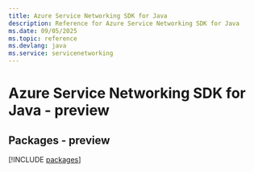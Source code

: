 ```yaml
---
title: Azure Service Networking SDK for Java
description: Reference for Azure Service Networking SDK for Java
ms.date: 09/05/2025
ms.topic: reference
ms.devlang: java
ms.service: servicenetworking
---
```

# Azure Service Networking SDK for Java - preview
## Packages - preview
[!INCLUDE [packages](service-networking-index.md)]